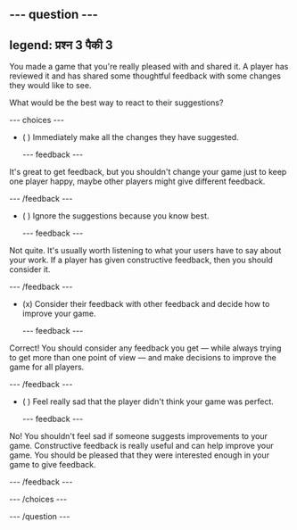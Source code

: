 --- question ---
---
legend: प्रश्न 3 पैकी 3
---

You made a game that you're really pleased with and shared it. A player has reviewed it and has shared some thoughtful feedback with some changes they would like to see.

What would be the best way to react to their suggestions?

--- choices ---

- ( ) Immediately make all the changes they have suggested.

  --- feedback ---

It's great to get feedback, but you shouldn't change your game just to keep one player happy, maybe other players might give different feedback.

  --- /feedback ---

- ( ) Ignore the suggestions because you know best.

  --- feedback ---

Not quite. It's usually worth listening to what your users have to say about your work. If a player has given constructive feedback, then you should consider it.

  --- /feedback ---

- (x) Consider their feedback with other feedback and decide how to improve your game.

  --- feedback ---

Correct! You should consider any feedback you get — while always trying to get more than one point of view — and make decisions to improve the game for all players.

  --- /feedback ---

- ( ) Feel really sad that the player didn't think your game was perfect.

  --- feedback ---

No! You shouldn't feel sad if someone suggests improvements to your game. Constructive feedback is really useful and can help improve your game. You should be pleased that they were interested enough in your game to give feedback.

  --- /feedback ---

--- /choices ---

--- /question ---